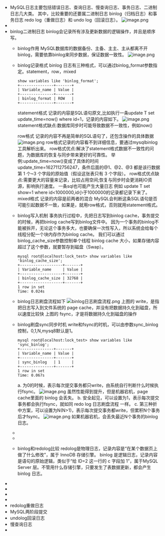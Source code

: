 - MySQL日志主要包括错误日志、查询日志、慢查询日志、事务日志、二进制日志几大类。
  其中，比较重要的还要属二进制日志 binlog（归档日志）和事务日志 redo log（重做日志）和 undo log（回滚日志）。
  ![image.png](../assets/image_1655515764255_0.png)
-
- binlog二进制日志
  binlog会记录所有涉及更新数据的逻辑操作，并且是顺序写。
	- binlog作用
	  MySQL数据库的数据备份、主备、主主、主从都离不开binlog，需要依靠binlog来同步数据，保证数据一致性。
	  ![image.png](../assets/image_1655516219834_0.png)
	- binlog记录格式
	  binlog 日志有三种格式，可以通过binlog_format参数指定。statement，row，mixed
	  ```
	  show variables like 'binlog_format';
	  +---------------+-------+
	  | Variable_name | Value |
	  +---------------+-------+
	  | binlog_format | ROW   |
	  +---------------+-------+
	  ```
	  statement格式
	  记录的内容是SQL语句原文,比如执行一条update T set update_time=now() where id=1，记录的内容如下。
	  ![image.png](../assets/image_1655516461053_0.png) 
	  statement格式缺点:数据库同步时可能导致数据不一致性，例如now()
	  
	  row格式
	  记录的内容不再是简单的SQL语句了，还包含操作的具体数据
	  ![image.png](../assets/image_1655516800445_0.png) 
	  row格式记录的内容看不到详细信息，要通过mysqlbinlog工具解析出来。
	  row格式优点:解决了statement格式数据不一致性的问题，为数据库的恢复与同步带来更好的可靠性。
	  举例:update_time=now()变成了具体的时间update_time=1627112756247，条件后面的@1、@2、@3 都是该行数据第 1 个~3 个字段的原始值（假设这张表只有 3 个字段）。
	  row格式优点缺点:需要更大的容量来记录，比较占用空间;恢复与同步时会更消耗IO资源，影响执行速度。
	  一条sql也可能产生大量日志
	  例如 update T set show=1 where id<1000000,id小于1000000的记录都记录下来了。
	  mixed格式
	  记录的内容是前两者的混合
	  MySQL会判断这条SQL语句是否可能引起数据不一致，如果是，就用row格式，否则就用statement格式。
	- binlog写入机制
	  事务执行过程中，先把日志写到binlog cache，事务提交的时候，再把binlog cache写到binlog文件中。
	  因为一个事务的binlog不能被拆开，无论这个事务多大，也要确保一次性写入，所以系统会给每个线程分配一个块内存作为binlog cache。
	  我们可以通过binlog_cache_size参数控制单个线程 binlog cache 大小，如果存储内容超过了这个参数，就要暂存到磁盘（Swap）。
	  ```
	  mysql root@localhost:lock_test> show variables like 'binlog_cache_size';
	  +-------------------+-------+
	  | Variable_name     | Value |
	  +-------------------+-------+
	  | binlog_cache_size | 32768 |
	  +-------------------+-------+
	  1 row in set
	  Time: 0.024s
	  ```
	- binlog日志刷盘流程如下
	  ![binlog日志刷盘流程.png](../assets/image_1655518970381_0.png) 
	  上图的 write，是指把日志写入到文件系统的 page cache，并没有把数据持久化到磁盘，所以速度比较快
	  上图的 fsync，才是将数据持久化到磁盘的操作
	- binlog刷盘sync同步时机
	  write和fsync的时机，可以由参数sync_binlog控制，0,1,N,mysq8默认是1。
	  ```
	  mysql root@localhost:lock_test> show variables like 'sync_binlog';
	  +---------------+-------+
	  | Variable_name | Value |
	  +---------------+-------+
	  | sync_binlog   | 1     |
	  +---------------+-------+
	  1 row in set
	  Time: 0.067s
	  ```
	  a. 为0的时候，表示每次提交事务都只write，由系统自行判断什么时候执行fsync。
	  ![image.png](../assets/image_1655519475620_0.png)
	  虽然性能得到提升，但是机器宕机，page cache里面的 binlog 会丢失。
	  b. 安全起见，可以设置为1，表示每次提交事务都会执行fsync，就如同 redo log 日志刷盘流程 一样。
	  c. 第三种折中方案，可以设置为N(N>1)，表示每次提交事务都write，但累积N个事务后才fsync。
	  ![image.png](../assets/image_1655519680853_0.png)
	  如果机器宕机，会丢失最近N个事务的binlog日志。
	-
	-
	- binlog和redolog比较
	  redolog是物理日志，记录内容是“在某个数据页上做了什么修改”，属于 InnoDB 存储引擎。
	   binlog 是逻辑日志，记录内容是语句的原始逻辑，类似于“给 ID=2 这一行的 c 字段加 1”，属于MySQL Server 层。不管用什么存储引擎，只要发生了表数据更新，都会产生 binlog 日志。
-
-
-
-
- redolog重做日志
- MySQL两阶段提交
- undolog回滚日志
- 慢查询日志
-